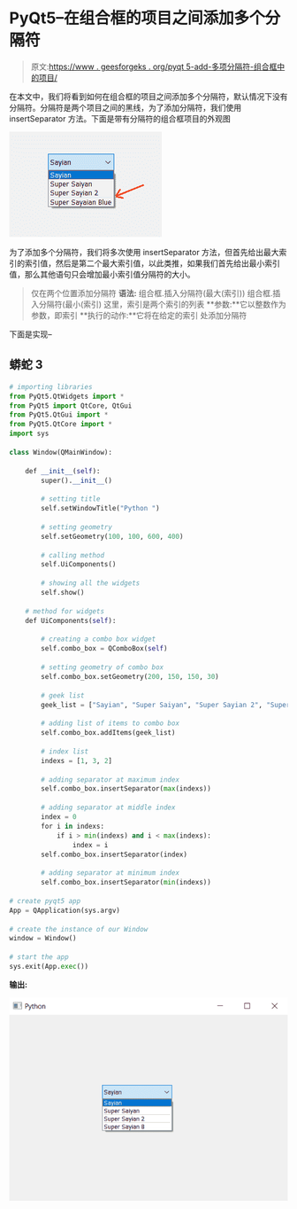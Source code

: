 # PyQt5–在组合框的项目之间添加多个分隔符

> 原文:[https://www . geesforgeks . org/pyqt 5-add-多项分隔符-组合框中的项目/](https://www.geeksforgeeks.org/pyqt5-add-multiple-separator-in-between-item-of-combobox/)

在本文中，我们将看到如何在组合框的项目之间添加多个分隔符，默认情况下没有分隔符。分隔符是两个项目之间的黑线，为了添加分隔符，我们使用 insertSeparator 方法。下面是带有分隔符的组合框项目的外观图

![](img/b801032a0225ebc5f78be92e07b6f492.png)

为了添加多个分隔符，我们将多次使用 insertSeparator 方法，但首先给出最大索引的索引值，然后是第二个最大索引值，以此类推，如果我们首先给出最小索引值，那么其他语句只会增加最小索引值分隔符的大小。

> 仅在两个位置添加分隔符
> **语法:**
> 组合框.插入分隔符(最大(索引))
> 组合框.插入分隔符(最小(索引)
> 这里，索引是两个索引的列表
> **参数:**它以整数作为参数，即索引
> **执行的动作:**它将在给定的索引
> 处添加分隔符

下面是实现–

## 蟒蛇 3

```py
# importing libraries
from PyQt5.QtWidgets import *
from PyQt5 import QtCore, QtGui
from PyQt5.QtGui import *
from PyQt5.QtCore import *
import sys

class Window(QMainWindow):

    def __init__(self):
        super().__init__()

        # setting title
        self.setWindowTitle("Python ")

        # setting geometry
        self.setGeometry(100, 100, 600, 400)

        # calling method
        self.UiComponents()

        # showing all the widgets
        self.show()

    # method for widgets
    def UiComponents(self):

        # creating a combo box widget
        self.combo_box = QComboBox(self)

        # setting geometry of combo box
        self.combo_box.setGeometry(200, 150, 150, 30)

        # geek list
        geek_list = ["Sayian", "Super Saiyan", "Super Sayian 2", "Super Sayian B"]

        # adding list of items to combo box
        self.combo_box.addItems(geek_list)

        # index list
        indexs = [1, 3, 2]

        # adding separator at maximum index
        self.combo_box.insertSeparator(max(indexs))

        # adding separator at middle index
        index = 0
        for i in indexs:
            if i > min(indexs) and i < max(indexs):
                index = i
        self.combo_box.insertSeparator(index)

        # adding separator at minimum index
        self.combo_box.insertSeparator(min(indexs))

# create pyqt5 app
App = QApplication(sys.argv)

# create the instance of our Window
window = Window()

# start the app
sys.exit(App.exec())
```

**输出:**

![](img/aa9fc534012a2e1f84ff2e4f1a36f8c6.png)